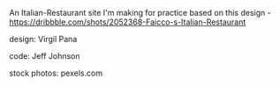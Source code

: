 An Italian-Restaurant site I'm making for practice based on this design -
https://dribbble.com/shots/2052368-Faicco-s-Italian-Restaurant

design: Virgil Pana

code: Jeff Johnson

stock photos: pexels.com
